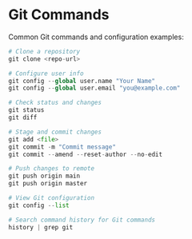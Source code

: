 # Git Commands

Common Git commands and configuration examples:

```py title="clone repo" linenums="1"
# Clone a repository
git clone <repo-url>
```

```py title="set user" linenums="1"
# Configure user info
git config --global user.name "Your Name"
git config --global user.email "you@example.com"
```

```py title="repo info" linenums="1"
# Check status and changes
git status
git diff
```

```py title="stage repo and commit" linenums="1"
# Stage and commit changes
git add <file>
git commit -m "Commit message"
git commit --amend --reset-author --no-edit
```

```py title="push repo" linenums="1"
# Push changes to remote
git push origin main
git push origin master
```

```py title="check config" linenums="1"
# View Git configuration
git config --list
```

```py title="git command history" linenums="1"
# Search command history for Git commands
history | grep git
```
